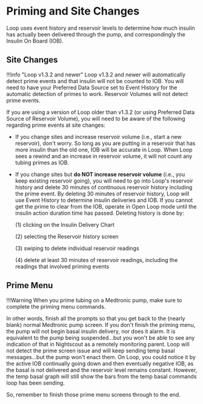 # Priming and Site Changes

Loop uses event history and reservoir levels to determine how much insulin has actually been delivered through the pump, and correspondingly the Insulin On Board (IOB).  

## Site Changes

!!!info "Loop v1.3.2 and newer"
    Loop v1.3.2 and newer will automatically detect prime events and that insulin will not be counted to IOB.  You will need to have your Preferred Data Source set to Event History for the automatic detection of primes to work.  Reservoir Volumes will not detect prime events.

If you are using a version of Loop older than v1.3.2 (or using Preferred Data Source of Reservoir Volume), you will need to be aware of the following regarding prime events at site changes:

* If you change sites and increase reservoir volume (i.e., start a new reservoir), don't worry. So long as you are putting in a reservoir that has more insulin than the old one, IOB will be accurate in Loop.  When Loop sees a rewind and an increase in reservoir volume, it will not count any tubing primes as IOB.

* If you change sites but **do NOT increase reservoir volume** (i.e., you keep existing reservoir going), you will need to go into Loop's reservoir history and delete 30 minutes of continuous reservoir history including the prime event.  By deleting 30 minutes of reservoir history, Loop will use Event History to determine insulin deliveries and IOB. If you cannot get the prime to clear from the IOB, operate in Open Loop mode until the insulin action duration time has passed.  Deleting history is done by:

    (1)  clicking on the Insulin Delivery Chart  

    (2)  selecting the Reservoir history screen  

    (3)  swiping to delete individual reservoir readings  

    (4)  delete at least 30 minutes of reservoir readings, including the readings that involved priming events

## Prime Menu

!!!Warning
    When you prime tubing on a Medtronic pump, make sure to complete the priming menu commands.

In other words, finish all the prompts so that you get back to the (nearly blank) normal Medtronic pump screen.  If you don't finish the priming menu, the pump will not begin basal insulin delivery, nor does it alarm.  It is equivalent to the pump being suspended...but you won't be able to see any indication of that in Nightscout as a remotely monitoring parent.  Loop will not detect the prime screen issue and will keep sending temp basal messages...but the pump won't enact them.  On Loop, you could notice it by the active IOB continually going down and then eventually negative IOB, as the basal is not delivered and the reservoir level remains constant.  However, the temp basal graph will still show the bars from the temp basal commands loop has been sending.

So, remember to finish those prime menu screens through to the end.
